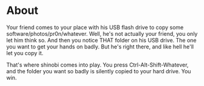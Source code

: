# About
Your friend comes to your place with his USB flash drive to copy some software/photos/pr0n/whatever. Well, he's not actually your friend, you only let him think so. And then you notice THAT folder on his USB drive. The one you want to get your hands on badly. But he's right there, and like hell he'll let you copy it.

That's where shinobi comes into play. You press Ctrl-Alt-Shift-Whatever, and the folder you want so badly is silently copied to your hard drive. You win.
